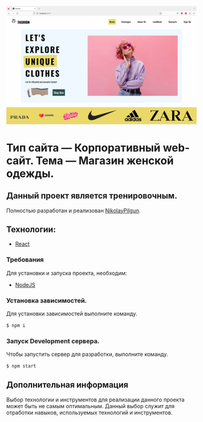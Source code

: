 [![Header](https://github.com/NikolayPilgun/Portfolio/blob/main/src/data/dataImg/shopOnePage/shopOnePage1.svg)](https://nikolaypilgun.ru/clothingStore)

# Тип сайта — Корпоративный web-сайт. Тема — Магазин женской одежды.

## Данный проект является тренировочным.

Полностью разработан и реализован [NikolayPilgun](https://github.com/NikolayPilgun).

## Технологии:

- [React](https://ru.legacy.reactjs.org/)

### Требования

Для установки и запуска проекта, необходим:

- [NodeJS](https://nodejs.org/)

### Установка зависимостей.

Для установки зависимостей выполните команду.

```sh
$ npm i
```

### Запуск Development сервера.

Чтобы запустить сервер для разработки, выполните команду.

```sh
$ npm start
```

## Дополнительная информация

Выбор технологии и инструментов для реализации данного проекта может быть не самым оптимальным.
Данный выбор служит для отработки навыков, используемых технологий и инструментов.
